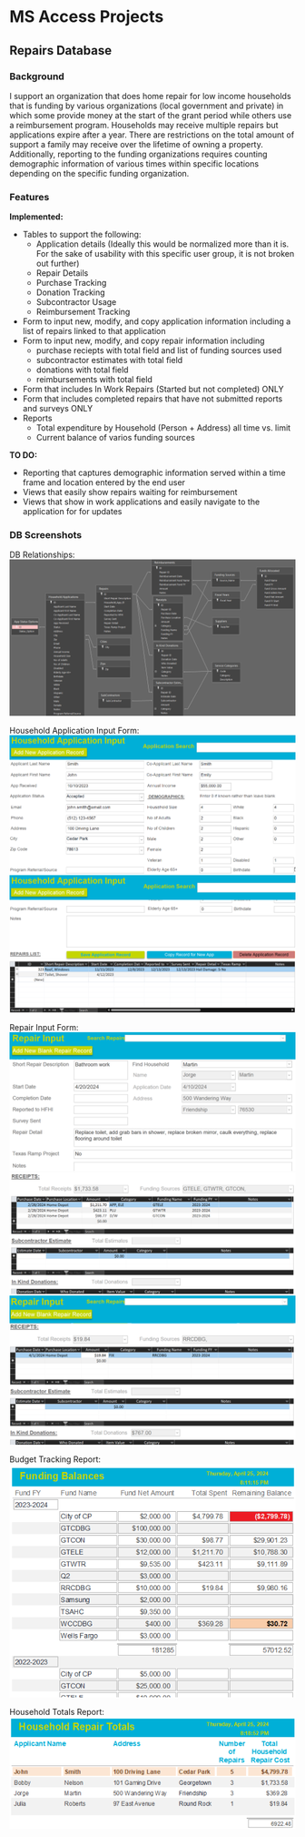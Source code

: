 # MS Access Projects

## Repairs Database

### Background
I support an organization that does home repair for low income households that is funding by various organizations (local government and private) in which some provide money at the start of the grant period while others use a reimbursement program. Households may receive multiple repairs but applications expire after a year. There are restrictions on the total amount of support a family may receive over the lifetime of owning a property. Additionally, reporting to the funding organizations requires counting demographic information of various times within specific locations depending on the specific funding organization.

### Features
**Implemented:**
* Tables to support the following:
    * Application details (Ideally this would be normalized more than it is. For the sake of usability with this specific user group, it is not broken out further)
    * Repair Details
    * Purchase Tracking
    * Donation Tracking
    * Subcontractor Usage
    * Reimbursement Tracking
* Form to input new, modify, and copy application information including a list of repairs linked to that application
* Form to input new, modify, and copy repair information including 
    * purchase reciepts with total field and list of funding sources used
    * subcontractor estimates with total field
    * donations with total field
    * reimbursements with total field
* Form that includes In Work Repairs (Started but not completed) ONLY
* Form that includes completed repairs that have not submitted reports and surveys ONLY
* Reports
    * Total expenditure by Household (Person + Address) all time vs. limit
    * Current balance of varios funding sources

**TO DO:**
* Reporting that captures demographic information served within a time frame and location entered by the end user
* Views that easily show repairs waiting for reimbursement
* Views that show in work applications and easily navigate to the application for for updates

### DB Screenshots
DB Relationships:
![DB Relationships](Repair_DB/DB_Table_Relationships.png)

Household Application Input Form:
![Household Info Input](Repair_DB/HouseholdApp1.png)
![Household Repair](Repair_DB/HouseholdApp2.png)

Repair Input Form:
![Repair Info Input](Repair_DB/RepairInput1.png)
![Repair Costing Info](Repair_DB/RepairInput2a.png)
![Repair Costing Info](Repair_DB/RepairInput2b.png)

Budget Tracking Report:
![Balances](Repair_DB/BalanceReport.png)

Household Totals Report:
![Household Totals](Repair_DB/HouseholdTotalReport.png)